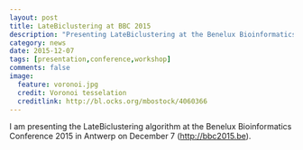 ```yaml
---
layout: post
title: LateBiclustering at BBC 2015
description: "Presenting LateBiclustering at the Benelux Bioinformatics Conference 2015 in Antwerp."
category: news
date: 2015-12-07
tags: [presentation,conference,workshop]
comments: false
image:
  feature: voronoi.jpg
  credit: Voronoi tesselation
  creditlink: http://bl.ocks.org/mbostock/4060366
---
```



I am presenting the LateBiclustering algorithm at the Benelux Bioinformatics Conference 2015 in Antwerp on December 7 (http://bbc2015.be).